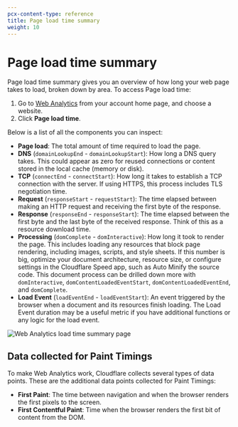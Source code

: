 ```yaml
---
pcx-content-type: reference
title: Page load time summary
weight: 10
---
```


# Page load time summary

Page load time summary gives you an overview of how long your web page takes to load, broken down by area. To access Page load time:

1. Go to [Web Analytics](https://dash.cloudflare.com/?to=/:account/web-analytics) from your account home page, and choose a website.
2. Click **Page load time**.

Below is a list of all the components you can inspect:

- **Page load**: The total amount of time required to load the page.
- **DNS** (`domainLookupEnd` - `domainLookupStart`): How long a DNS query takes. This could appear as zero for reused connections or content stored in the local cache (memory or disk).
- **TCP** (`connectEnd` - `connectStart`): How long it takes to establish a TCP connection with the server. If using HTTPS, this process includes TLS negotiation time.
- **Request** (`responseStart` - `requestStart`): The time elapsed between making an HTTP request and receiving the first byte of the response.
- **Response** (`responseEnd` - `responseStart`): The time elapsed between the first byte and the last byte of the received response. Think of this as a resource download time.
- **Processing** (`domComplete` - `domInteractive`): How long it took to render the page. This includes loading any resources that block page rendering, including images, scripts, and style sheets. If this number is big, optimize your document architecture, resource size, or configure settings in the Cloudflare Speed app, such as Auto Minify the source code. This document process can be drilled down more with `domInteractive`, `domContentLoadedEventStart`, `domContentLoadedEventEnd`, and `domComplete`.
- **Load Event** (`loadEventEnd` - `loadEventStart`): An event triggered by the browser when a document and its resources finish loading. The Load Event duration may be a useful metric if you have additional functions or any logic for the load event.

![Web Analytics load time summary page](/analytics/static/images/web-analytics/dash-web_analytics-page_load_time.png)

## Data collected for Paint Timings

To make Web Analytics work, Cloudflare collects several types of data points. These are the additional data points collected for Paint Timings:

- **First Paint**: The time between navigation and when the browser renders the first pixels to the screen.
- **First Contentful Paint**: Time when the browser renders the first bit of content from the DOM.